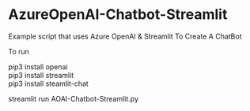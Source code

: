 # AzureOpenAI-Chatbot-Streamlit
Example script that uses Azure OpenAI &amp; Streamlit To Create A ChatBot


To run

pip3 install openai  
pip3 install streamlit  
pip3 install steamlit-chat  
  
streamlit run AOAI-Chatbot-Streamlit.py   
